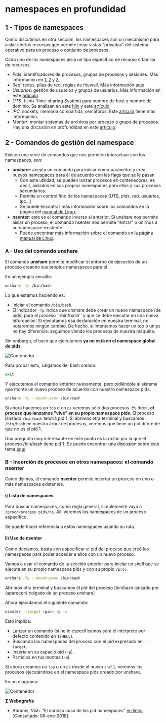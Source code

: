 # namespaces en profundidad

## 1 - Tipos de namespaces

Como discutimos en otra sección, los namespaces son un mecanismo para aislar ciertos recursos que permite crear vistas "privadas" del sistema operativo para un proceso o conjunto de procesos.

Cada uno de los namespaces aísla un tipo específico de recurso o familia de recursos:

- _Pids_: identificadores de procesos, grupos de procesos y sesiones. Más información en [1](https://lwn.net/Articles/531114/), [2](https://lwn.net/Articles/531419/) y [3](https://lwn.net/Articles/532748/).
- _Red_: redes, pilas de red, reglas de firewall. Más información [aquí](https://lwn.net/Articles/580893/).
- _Usuarios_: gestión de usuarios y grupos de usuarios. Más información en este [artículo](https://lwn.net/Articles/532593/).
- _UTS_: (Unix Time-sharing System) para nombre de host y nombre de dominio. Se analizan en este [hilo](https://lwn.net/Articles/179345/) y este [artículo](https://lwn.net/Articles/531114/).
- _IPC_: sockets, memoria compartida, semáforos. Este [artículo](https://lwn.net/Articles/531114/) tiene más información.
- _Montar_: montar sistemas de archivos por proceso o grupo de procesos. Hay una discusión en profundidad en este [artículo](https://lwn.net/Articles/689856/).

## 2 - Comandos de gestión del namespace

Existen una serie de comandos que nos permiten interactuar con los namespaces, son:

- **unshare**: acepta un comando para iniciar como parámetro y crea nuevos namespaces para él de acuerdo con las flags que se le pasan.
  - Con esta utilidad, se pueden lanzar procesos en contenedores, es decir, aislados en sus propios namespaces para ellos y sus procesos secundarios.
  - Permite un control fino de los namespaces (UTS, pids, red, usuarios, ipc...)
  - Se puede encontrar más información sobre los comandos en la página del [manual de Linux](https://man7.org/linux/man-pages/man1/unshare.1.html).
- **nsenter**: este es el comando inverso al anterior. Si unshare nos permite aislar un proceso, el comando nsenter nos permite "entrar" o unirnos a un namespace existente.
  - Puede encontrar más información sobre el comando en la página [manual de Linux](http://man7.org/linux/man-pages/man1/nsenter.1.html).

### A - Uso del comando unshare

El comando **unshare** permite modificar el entorno de ejecución de un proceso creando sus propios namespaces para él.

En un ejemplo sencillo:

```bash
unshare -fp /bin/bash
```

Lo que estamos haciendo es:

- Iniciar el comando ```/bin/bash```.
- El indicador ```-fp``` indica que unshare debe crear un nuevo namespace (de pids) para el proceso ``/bin/bash'' y que se debe ejecutar en una nueva bifurcación.
Si ejecutamos esa declaración en nuestra terminal, no notaremos ningún cambio. De hecho, si intentamos hacer un top o un ps no hay diferencia: seguimos viendo los procesos de nuestra máquina.

Sin embargo, el bash que ejecutamos **ya no está en el namespace global de pids**.

![Contenedor](./../_media/01_que_e_un_contedor_de_software/namespaces_1.png)

Para probar esto, salgamos del bash creado:

```bash
exit
```

Y ejecutemos el comando anterior nuevamente, pero pidiéndole al sistema que monte un nuevo proceso de acuerdo con nuestro namespace pids.

```bash
unshare -fp --mount-proc /bin/bash
```

Si ahora hacemos un ```top``` o un ```ps``` veremos sólo dos procesos. Es decir, **el proceso que lanzamos "vive" en su propio namespace pids**. El proceso lanzado ```/bin/bash``` tendrá pid 1. Si abrimos otra terminal y buscamos ```/bin/bash``` en nuestro árbol de procesos, veremos que tiene un pid diferente que no es el pid 1.

Una pregunta muy interesante en este punto es la razón por la que el proceso /bin/bash tiene pid 1. Se puede encontrar una discusión sobre este tema [aquí](https://hackernoon.com/the-curious-case-of-pid-namespaces-1ce86b6bc900).

### B - Inserción de procesos en otros namespaces: el comando nsenter

Como dijimos, el comando **nsenter** permite insertar un proceso en uno o más namespaces existentes.

#### i) Lista de namespaces
Para buscar namespaces, como regla general, simplemente vaya a ```/proc/<process pid>/ns```. Allí veremos los namespaces de un proceso específico.

Se puede hacer referencia a estos namespaces usando su ruta.

#### ii) Uso de nsenter
Como decíamos, basta con especificar el pid del proceso que creó los namespaces para poder acceder a ellos con un nuevo proceso.

Vamos a usar el comando de la sección anterior para iniciar un shell que se ejecuta en su propio namespace pids y con su propio ```/proc```.

```bash
unshare -fp --mount-proc /bin/bash
```

Abrimos otra terminal y buscamos el pid del proceso /bin/bash lanzado por (aparecerá colgado de un proceso unshare)

Ahora ejecutamos el siguiente comando:

```bash
nsenter --target <pid> -p -m
```

Esto implica:

- Lanzar un comando (si no lo especificamos será el intérprete por defecto contenido en ```$SHELL```).
- Buscando los namespaces del proceso con el pid expresado en ```--target```.
- Inserte en su espacio pid (```-p```).
- Participa en tus montas (```-m```).

Si ahora creamos un ```top``` o un `ps` desde el nuevo `shell`, veremos los procesos ejecutándose en el namespace pids creado por unshare.

En un diagrama:

![Contenedor](./../_media/01_que_e_un_contedor_de_software/namespaces_2.png)

**Σ Webografía**
- Abrams, Vish. "El curioso caso de los pid namespaces" [en línea](https://hackernoon.com/the-curious-case-of-pid-namespaces-1ce86b6bc900) [Consultado: 06-ene-2018].